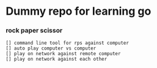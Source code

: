 # Dummy repo for learning go

### rock paper scissor

	[] command line tool for rps against computer
	[] auto play computer vs computer
	[] play on network against remote computer
	[] play on network against each other
